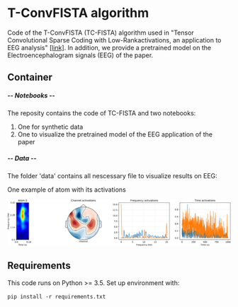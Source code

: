# T-ConvFISTA algorithm

Code of the T-ConvFISTA (TC-FISTA) algorithm used in "Tensor Convolutional Sparse Coding with Low-Rankactivations, an application to EEG analysis" [[link]](https://arxiv.org/abs/2007.02534). In addition, we provide a pretrained model on the Electroencephalogram signals (EEG) of the paper.

## Container

##### -- Notebooks --
The reposity contains the code of TC-FISTA and two notebooks:

1) One for synthetic data
2) One to visualize the pretrained model of the EEG application of the paper

##### -- Data --
The folder 'data' contains all nescessary file to visualize results on EEG:

One example of atom with its activations

<img src="./outputs_eeg/atom_active_0_.png" alt="drawing" width="1000"/>

## Requirements

This code runs on Python >= 3.5. Set up environment with:
```
pip install -r requirements.txt
```
